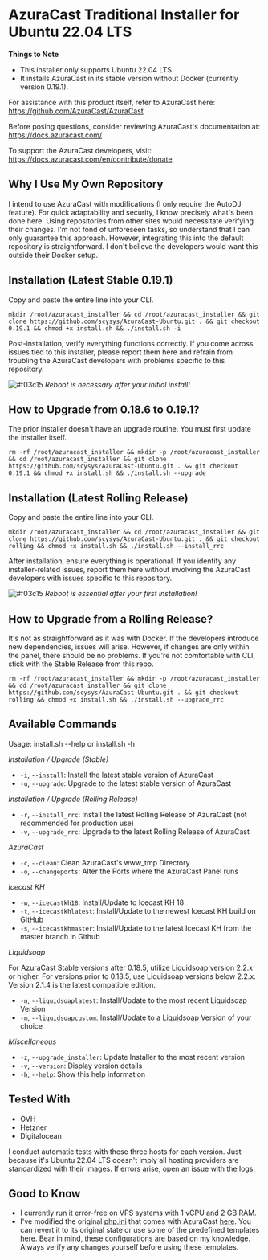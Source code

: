# AzuraCast Traditional Installer for Ubuntu 22.04 LTS

**Things to Note**

- This installer only supports Ubuntu 22.04 LTS.
- It installs AzuraCast in its stable version without Docker (currently version 0.19.1).

For assistance with this product itself, refer to AzuraCast here: <https://github.com/AzuraCast/AzuraCast>

Before posing questions, consider reviewing AzuraCast's documentation at: <https://docs.azuracast.com/>

To support the AzuraCast developers, visit: <https://docs.azuracast.com/en/contribute/donate>

## Why I Use My Own Repository

I intend to use AzuraCast with modifications (I only require the AutoDJ feature). For quick adaptability and security, I know precisely what's been done here. Using repositories from other sites would necessitate verifying their changes. I'm not fond of unforeseen tasks, so understand that I can only guarantee this approach. However, integrating this into the default repository is straightforward. I don't believe the developers would want this outside their Docker setup.

## Installation (Latest Stable 0.19.1)

Copy and paste the entire line into your CLI.

```
mkdir /root/azuracast_installer && cd /root/azuracast_installer && git clone https://github.com/scysys/AzuraCast-Ubuntu.git . && git checkout 0.19.1 && chmod +x install.sh && ./install.sh -i
```

Post-installation, verify everything functions correctly. If you come across issues tied to this installer, please report them here and refrain from troubling the AzuraCast developers with problems specific to this repository.

![#f03c15](https://placehold.co/15x15/f03c15/f03c15.png) *Reboot is necessary after your initial install!*

## How to Upgrade from 0.18.6 to 0.19.1?

The prior installer doesn't have an upgrade routine. You must first update the installer itself.

```
rm -rf /root/azuracast_installer && mkdir -p /root/azuracast_installer && cd /root/azuracast_installer && git clone https://github.com/scysys/AzuraCast-Ubuntu.git . && git checkout 0.19.1 && chmod +x install.sh && ./install.sh --upgrade
```

## Installation (Latest Rolling Release)

Copy and paste the entire line into your CLI.

```
mkdir /root/azuracast_installer && cd /root/azuracast_installer && git clone https://github.com/scysys/AzuraCast-Ubuntu.git . && git checkout rolling && chmod +x install.sh && ./install.sh --install_rrc
```

After installation, ensure everything is operational. If you identify any installer-related issues, report them here without involving the AzuraCast developers with issues specific to this repository.

![#f03c15](https://placehold.co/15x15/f03c15/f03c15.png) *Reboot is essential after your first installation!*

## How to Upgrade from a Rolling Release?

It's not as straightforward as it was with Docker. If the developers introduce new dependencies, issues will arise. However, if changes are only within the panel, there should be no problems. If you're not comfortable with CLI, stick with the Stable Release from this repo.

```
rm -rf /root/azuracast_installer && mkdir -p /root/azuracast_installer && cd /root/azuracast_installer && git clone https://github.com/scysys/AzuraCast-Ubuntu.git . && git checkout rolling && chmod +x install.sh && ./install.sh --upgrade_rrc
```

## Available Commands

Usage: install.sh --help or install.sh -h

*Installation / Upgrade (Stable)*

- `-i`, `--install`: Install the latest stable version of AzuraCast
- `-u`, `--upgrade`: Upgrade to the latest stable version of AzuraCast

*Installation / Upgrade (Rolling Release)*

- `-r`, `--install_rrc`: Install the latest Rolling Release of AzuraCast (not recommended for production use)
- `-v`, `--upgrade_rrc`: Upgrade to the latest Rolling Release of AzuraCast
  
*AzuraCast*

- `-c`, `--clean`: Clean AzuraCast's www_tmp Directory
- `-o`, `--changeports`: Alter the Ports where the AzuraCast Panel runs

*Icecast KH*

- `-w`, `--icecastkh18`: Install/Update to Icecast KH 18
- `-t`, `--icecastkhlatest`: Install/Update to the newest Icecast KH build on GitHub
- `-s`, `--icecastkhmaster`: Install/Update to the latest Icecast KH from the master branch in Github

*Liquidsoap*

For AzuraCast Stable versions after 0.18.5, utilize Liquidsoap version 2.2.x or higher. For versions prior to 0.18.5, use Liquidsoap versions below 2.2.x. Version 2.1.4 is the latest compatible edition.

- `-n`, `--liquidsoaplatest`: Install/Update to the most recent Liquidsoap Version
- `-m`, `--liquidsoapcustom`: Install/Update to a Liquidsoap Version of your choice

*Miscellaneous*

- `-z`, `--upgrade_installer`: Update Installer to the most recent version
- `-v`, `--version`: Display version details
- `-h`, `--help`: Show this help information

## Tested With

- OVH
- Hetzner
- Digitalocean

I conduct automatic tests with these three hosts for each version. Just because it's Ubuntu 22.04 LTS doesn't imply all hosting providers are standardized with their images. If errors arise, open an issue with the logs.

## Good to Know

- I currently run it error-free on VPS systems with 1 vCPU and 2 GB RAM.
- I've modified the original [php.ini](/web/php/php.ini) that comes with AzuraCast [here](https://github.com/AzuraCast/AzuraCast/blob/main/util/docker/web/php/php.ini.tmpl). You can revert it to its original state or use some of the predefined templates [here](/web/php). Bear in mind, these configurations are based on my knowledge. Always verify any changes yourself before using these templates.
